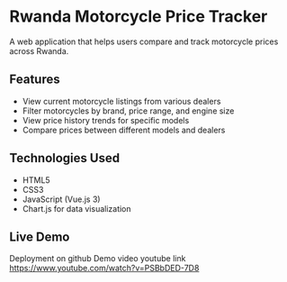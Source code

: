 # Rwanda Motorcycle Price Tracker

A web application that helps users compare and track motorcycle prices across Rwanda.

## Features

- View current motorcycle listings from various dealers
- Filter motorcycles by brand, price range, and engine size
- View price history trends for specific models
- Compare prices between different models and dealers

## Technologies Used

- HTML5
- CSS3
- JavaScript (Vue.js 3)
- Chart.js for data visualization

## Live Demo
Deployment on github 
Demo video youtube link https://www.youtube.com/watch?v=PSBbDED-7D8
